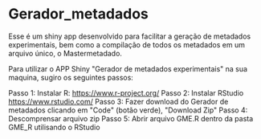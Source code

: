 # Gerador_metadados
Esse é um shiny app desenvolvido para facilitar a geração de metadados experimentais, bem como a compilação de todos os metadados em um arquivo único, o Mastermetadado.


Para utilizar o APP Shiny "Gerador de metadados experimentais" na sua maquina, sugiro os seguintes passos:

Passo 1: Instalar R: <h>https://www.r-project.org/<h>
Passo 2: Instalar RStudio <h>https://www.rstudio.com/<h>
Passo 3: Fazer download do Gerador de metadados clicando em "Code" (botão verde), "Download Zip"
Passo 4: Descomprensar arquivo zip
Passo 5: Abrir arquivo GME.R dentro da pasta GME_R utilisando o RStudio
